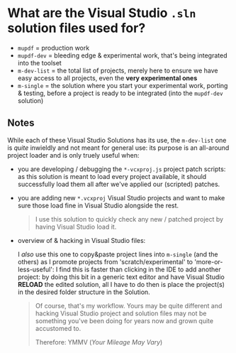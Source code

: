 # What are the Visual Studio `.sln` solution files used for?

* `mupdf` = production work
* `mupdf-dev` = bleeding edge & experimental work, that's being integrated into the toolset
* `m-dev-list` = the total list of projects, merely here to ensure we have easy access to all projects, even the **very experimental ones**
* `m-single` = the solution where you start your experimental work, porting & testing, before a project is ready to be integrated (into the `mupdf-dev` solution)


## Notes

While each of these Visual Studio Solutions has its use, the `m-dev-list` one is *quite* inwieldly and not meant for general use: its purpose is an all-around project loader and is only truely useful when:

- you are developing / debugging the `*-vcxproj.js` project patch scripts: as this solution is meant to load every project available, it should successfully load them all after we've applied our (scripted) patches.
- you are adding new `*.vcxproj` Visual Studio projects and want to make sure those load fine in Visual Studio alongside the rest. 

  > I use this solution to quickly check any new / patched project by having Visual Studio load it.

- overview of & hacking in Visual Studio files:

  I *also* use this one to copy&paste project lines into `m-single` (and the others) as I promote projects from 'scratch/experimental' to 'more-or-less-useful': I find this is faster than clicking in the IDE to add another project: by doing this bit in a generic text editor and have Visual Studio **RELOAD** the edited solution, all I have to do then is place the project(s) in the desired folder structure in the Solution.
 
  > Of course, that's my workflow. Yours may be quite different and hacking Visual Studio project and solution files may not be something you've been doing for years now and grown quite accustomed to.
  >  
  >  Therefore: YMMV (*Your Mileage May Vary*)

